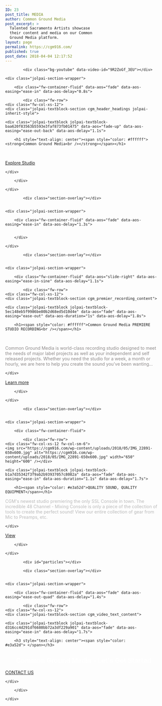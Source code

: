 ```yaml
---
ID: 23
post_title: MEDIA
author: Common Ground Media
post_excerpt: >
  Talented Sacramento Artists showcase
  their content and media on our Common
  Ground Media platform.
layout: page
permalink: https://cgm916.com/
published: true
post_date: 2018-04-04 12:17:52
---
```

<section id="cgm_homepage_slider" class="jolpai-main-section  jolpai-section-2af19c898b557de5ed77eb4d07b8a980">
    
    
    
            <div class="bg-youtube" data-video-id="9R2ZoGf_3EU"></div>
    
    <div class="jolpai-section-wrapper">

        <div class="fw-container-fluid" data-aos="fade" data-aos-easing="ease-in" data-aos-delay="0.8s">

            <div class="fw-row">
	<div class="fw-col-xs-12">
	<div class="jolpai-textblock-section cgm_header_headings jolpai-inherit-style">

    <div class="jolpai-textblock jolpai-textblock-baa620f83563b5593e3faf873fb01475" data-aos="fade-up" data-aos-easing="ease-out-back" data-aos-delay="1.1s">

        <h1 style="text-align: center"><span style="color: #ffffff"><strong>Common Ground Media<br /></strong></span></h1>
<p> </p>
<p><div class="btn-wrapper text-center"><div class="btn site-btn   jolpai-button-b8076d055b44b5f2580255a907e9ba16" data-aos="fade" data-aos-easing="ease-in" data-aos-delay="0.8s">
    <a href="https://cgm916.com/the-studio/" target="_self" rel="noopener noreferrer">
        Explore Studio                    <i class="fa fa-reply pull-right"></i>
            </a>
    </div></div></p>

    </div>

</div>
</div>
</div>


        </div>

    </div>
</section>
<section id="cgm_slider_bottom_border" class="jolpai-main-section  jolpai-section-5f3d6127c075a10a16f68321e2614460">
    
    
            <div class="section-overlay"></div>
    
    
    <div class="jolpai-section-wrapper">

        <div class="fw-container-fluid" data-aos="fade" data-aos-easing="ease-in" data-aos-delay="1.3s">

            
        </div>

    </div>
</section>
<section id="cgm_main_content_one" class="jolpai-main-section  jolpai-section-8863d4f021be7c594cc34e068209b4ff">
    
    
            <div class="section-overlay"></div>
    
    
    <div class="jolpai-section-wrapper">

        <div class="fw-container-fluid" data-aos="slide-right" data-aos-easing="ease-in-sine" data-aos-delay="1.1s">

            <div class="fw-row">
	<div class="fw-col-xs-12">
	<div class="jolpai-textblock-section cgm_premier_recording_content">

    <div class="jolpai-textblock jolpai-textblock-5ec148eb5f9986be80b2d68ed5d10d4e" data-aos="fade" data-aos-easing="ease-out" data-aos-duration="1s" data-aos-delay="1.8s">

        <h1><span style="color: #ffffff">Common Ground Media PREMIERE STUDIO RECORDING<br /></span></h1>
<p> </p>
<p><span style="color: #d6d6d6"><span style="color: #8c8888">Common Ground Media is world-class recording studio designed to meet the needs of major label projects as well as your independent and self released projects. Whether you need the studio for a week, a month or hourly, we are here to help you create the sound you've been wanting...</span> </span></p>

    </div>

</div>
</div>
</div>

<div class="fw-row">
	<div class="fw-col-xs-12">
	<div class="btn-wrapper text-left"><div class="btn site-btn   jolpai-button-e72d76c4e16c61041045b79049eb7f47" data-aos="fade" data-aos-easing="ease-in" data-aos-duration="1s" data-aos-delay="1.6s">
    <a href="https://cgm916.com/services/" target="_self" rel="noopener noreferrer">
        Learn more                    <i class="fa fa-arrow-right pull-right"></i>
            </a>
    </div></div></div>
</div>


        </div>

    </div>
</section>
<section id="cgm_double_section_upper_container" class="jolpai-main-section  jolpai-section-3814e28430f0de8df52c515fafb82564">
    
    
            <div class="section-overlay"></div>
    
    
    <div class="jolpai-section-wrapper">

        <div class="fw-container-fluid">

            <div class="fw-row">
	<div class="fw-col-xs-12 fw-col-sm-6">
	<img src="https://cgm916.com/wp-content/uploads/2018/05/IMG_22891-650x600.jpg" alt="https://cgm916.com/wp-content/uploads/2018/05/IMG_22891-650x600.jpg" width="650" height="600" /></div>
<div class="fw-col-xs-12 fw-col-sm-6">
	<div class="jolpai-textblock-section cgm_quality_sound_content">

    <div class="jolpai-textblock jolpai-textblock-b1a7d35342f3f9ab2b93937057c8082a" data-aos="fade" data-aos-easing="ease-in" data-aos-duration="1.1s" data-aos-delay="1.7s">

        <h1><span style="color: #e3a52d">QUALITY SOUND, QUALITY EQUIPMENT</span></h1>
<p><span style="color: #b8b8b8">CGM's newest studio premiering the only SSL Console in town. The incredible 48 Channel - Mixing Console is only a piece of the collection of tools to create the perfect sound! View our entire collection of gear from Mic to Preamps, etc. </span></p>

    </div>

</div>
<div class="btn-wrapper text-left"><div class="btn site-btn   jolpai-button-6ca12cac7028b42641c6ac114becfc96" data-aos="fade" data-aos-easing="ease-in" data-aos-duration="1.2s" data-aos-delay="1.8s">
    <a href="" target="_self" rel="noopener noreferrer">
        View             </a>
    </div></div></div>
</div>


        </div>

    </div>
</section>
<section id="cgm_video_container" class="jolpai-main-section  jolpai-section-aeef796afc95310950696dec05d64e19">
    
            <div id="particles"></div>
    
            <div class="section-overlay"></div>
    
    
    <div class="jolpai-section-wrapper">

        <div class="fw-container-fluid" data-aos="fade" data-aos-easing="ease-out-quad" data-aos-delay="1.4s">

            <div class="fw-row">
	<div class="fw-col-xs-12">
	<div class="jolpai-textblock-section cgm_video_text_content">

    <div class="jolpai-textblock jolpai-textblock-d316cc4d291df6680bb72a3df229a901" data-aos="fade" data-aos-easing="ease-in" data-aos-delay="1.7s">

        <h3 style="text-align: center"><span style="color: #e3a52d"> </span></h3>
<h1 style="text-align: center"><span style="color: #ffffff">Common Ground Media - Let's Get Started<br /></span></h1>
<p><div class="btn-wrapper text-center"><div class="btn site-btn   jolpai-button-b34039fa957adc43ced625c5e060cd99" data-aos="zoom-in" data-aos-easing="ease-in-quad" data-aos-delay="1.5s">
    <a href="https://cgm916.com/contact/" target="_self" rel="noopener noreferrer">
        CONTACT US            </a>
    </div></div></p>

    </div>

</div>
</div>
</div>


        </div>

    </div>
</section>


<!-- 6d701581c81fd2bb56dff0c35e4b31e7 -->